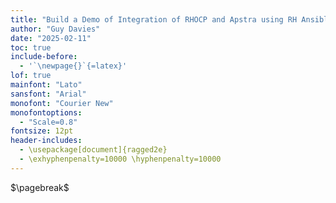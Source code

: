 ```yaml
---
title: "Build a Demo of Integration of RHOCP and Apstra using RH Ansible Event-Driven Automation"
author: "Guy Davies"
date: "2025-02-11"
toc: true
include-before:
  - '`\newpage{}`{=latex}'
lof: true
mainfont: "Lato"
sansfont: "Arial"
monofont: "Courier New"
monofontoptions:
  - "Scale=0.8"
fontsize: 12pt
header-includes:
  - \usepackage[document]{ragged2e}
  - \exhyphenpenalty=10000 \hyphenpenalty=10000
---
```


$\pagebreak$
